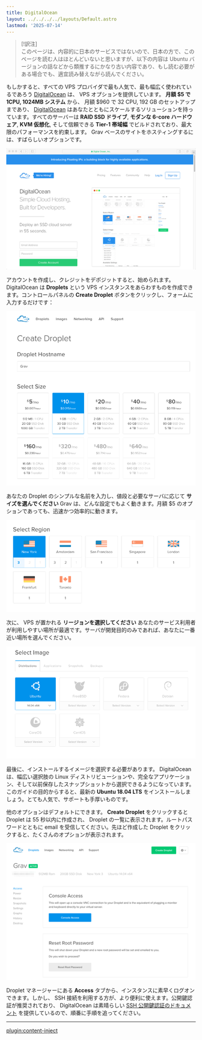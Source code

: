 ```yaml
---
title: DigitalOcean
layout: ../../../../layouts/Default.astro
lastmod: '2025-07-14'
---
```


> [!訳注]  
> このページは、内容的に日本のサービスではないので、日本の方で、このページを読む人はほとんどいないと思いますが、以下の内容は Ubuntu バージョンの話などから類推するにかなり古い内容であり、もし読む必要がある場合でも、適宜読み替えながら読んでください。

もしかすると、すべての VPS プロバイダで最も人気で、最も幅広く使われているであろう [DigitalOcean](https://www.digitalocean.com/) は、 VPS オプションを提供しています。 **月額 $5 で 1CPU, 1024MB システム** から、 月額 $960 で 32 CPU, 192 GB のセットアップまであり、 [DigitalOcean](https://www.digitalocean.com/) はあなたとともにスケールするソリューションを持っています。すべてのサーバーは **RAID SSD ドライブ**, **モダンな 6-core ハードウェア**, **KVM 仮想化**, そして信頼できる **Tier-1 帯域幅** でビルドされており、最大限のパフォーマンスを約束します。 Grav ベースのサイトをホスティングするには、すばらしいオプションです。

![](digitalocean.png)

アカウントを作成し、クレジットをデポジットすると、始められます。 DigitalOcean は **Droplets** という VPS インスタンスをあらわすものを作成できます。コントロールパネルの **Create Droplet** ボタンをクリックし、フォームに入力するだけです：

![](step-1.png)

あなたの Droplet のシンプルな名前を入力し、値段と必要なサーバに応じて **サイズを選んでください** Grav は、どんな設定でもよく動きます。月額 $5 のオプションであっても、迅速かつ効率的に動きます。

![](step-2.png)

次に、 VPS が置かれる **リージョンを選択してください** あなたのサービス利用者が利用しやすい場所が最適です。サーバが開発目的のみであれば、あなたに一番近い場所を選んでください。

![](step-3.png)

最後に、インストールするイメージを選択する必要があります。 DigitalOcean は、幅広い選択肢の Linux ディストリビューションや、完全なアプリケーション、そして以前保存したスナップショットから選択できるようになっています。このガイドの目的からすると、最新の **Ubuntu 18.04 LTS** をインストールしましょう。とても人気で、サポートも手厚いものです。

他のオプションはデフォルトにできます。 **Create Droplet** をクリックすると Droplet は 55 秒以内に作成され、 Droplet の一覧に表示されます。ルートパスワードとともに email を受信してください。先ほど作成した Droplet をクリックすると、たくさんのオプションが表示されます。

![](droplet.png)

Droplet マネージャーにある **Access** タブから、インスタンスに素早くログオンできます。しかし、 SSH 接続を利用する方が、より便利に使えます。公開鍵認証が推奨されており、 DigitalOcean は素晴らしい [SSH 公開鍵認証のドキュメント](https://www.digitalocean.com/community/tutorials/how-to-use-ssh-keys-with-digitalocean-droplets) を提供しているので、順番に手順を追ってください。

---

[plugin:content-inject](../05.ubuntu-18.04/)


